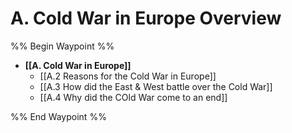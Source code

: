 # A. Cold War in Europe Overview
%% Begin Waypoint %%
- **[[A. Cold War in Europe]]**
	- [[A.2 Reasons for the Cold War in Europe]]
	- [[A.3 How did the East & West battle over the Cold War]]
	- [[A.4 Why did the COld War come to an end]]

%% End Waypoint %%
